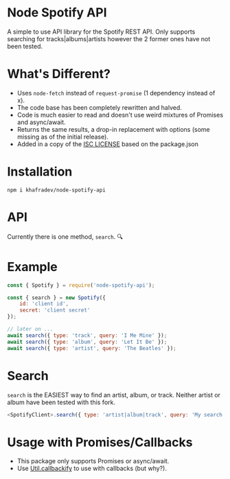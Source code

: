 # Node Spotify API

A simple to use API library for the Spotify REST API.
Only supports searching for tracks|albums|artists however the 2 former ones have not been tested. 

# What's Different?
* Uses ``node-fetch`` instead of ``request-promise`` (1 dependency instead of x).
* The code base has been completely rewritten and halved.
* Code is much easier to read and doesn't use weird mixtures of Promises and async/await.
* Returns the same results, a drop-in replacement with options (some missing as of the initial release).
* Added in a copy of the [ISC LICENSE](./LICENSE) based on the package.json 

# Installation

``npm i khafradev/node-spotify-api``

# API

Currently there is one method, ``search``. 🔍

# Example

```js
const { Spotify } = require('node-spotify-api');

const { search } = new Spotify({
    id: 'client id',
    secret: 'client secret'
});

// later on ...
await search({ type: 'track', query: 'I Me Mine' });
await search({ type: 'album', query: 'Let It Be' });
await search({ type: 'artist', query: 'The Beatles' });
```

# Search

``search`` is the EASIEST way to find an artist, album, or track.
Neither artist or album have been tested with this fork.

```js
<SpotifyClient>.search({ type: 'artist|album|track', query: 'My search query' });
```

# Usage with Promises/Callbacks
* This package only supports Promises or async/await.
* Use [Util.callbackify](https://nodejs.org/api/util.html#util_util_callbackify_original) to use with callbacks (but why?).
